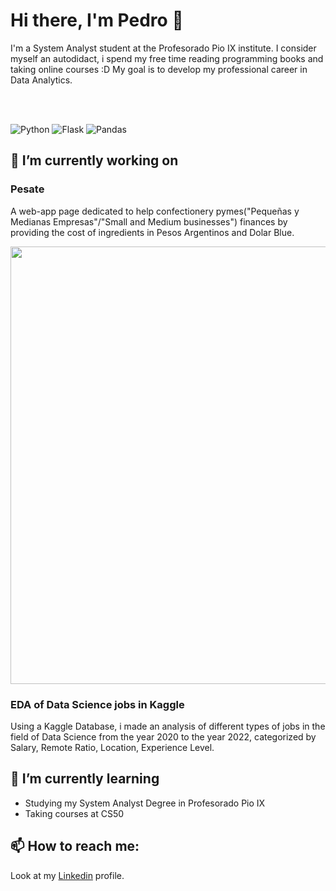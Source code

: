 # Hi there, I'm Pedro 👋
I'm a System Analyst student at the Profesorado Pio IX institute.
I consider myself an autodidact, i spend my free time reading programming books and taking online courses :D 
My goal is to develop my professional career in Data Analytics.

<br>
<br>

![Python](https://img.shields.io/badge/python-3670A0?style=for-the-badge&logo=python&logoColor=ffdd54)
![Flask](https://img.shields.io/badge/flask-%23000.svg?style=for-the-badge&logo=flask&logoColor=white)
![Pandas](https://img.shields.io/badge/pandas-%23150458.svg?style=for-the-badge&logo=pandas&logoColor=white)



## 🔭 I’m currently working on 
### Pesate
A web-app page dedicated to help confectionery pymes("Pequeñas y Medianas Empresas"/"Small and Medium businesses") finances by providing the cost of ingredients in Pesos Argentinos and Dolar Blue.

<img src="https://user-images.githubusercontent.com/48614180/232339648-eecb67e3-c96e-479e-9433-e767381388a7.png" width=700px>

### EDA of Data Science jobs in Kaggle
Using a Kaggle Database, i made an analysis of different types of jobs in the field of Data Science from the year 2020 to the year 2022, categorized by Salary, Remote Ratio, Location, Experience Level.


## 🌱 I’m currently learning 
* Studying my System Analyst Degree in Profesorado Pio IX
* Taking courses at CS50

## 📫 How to reach me: 
Look at my [Linkedin](https://www.linkedin.com/in/pedro-alabart-079b921ab/) profile.



<!--
**PedroAlabart/PedroAlabart** is a ✨ _special_ ✨ repository because its `README.md` (this file) appears on your GitHub profile.

Here are some ideas to get you started:


- 👯 I’m looking to collaborate on ...
- 🤔 I’m looking for help with ...
- 💬 Ask me about ...

- 😄 Pronouns: ...
- ⚡ Fun fact: ...
-->
